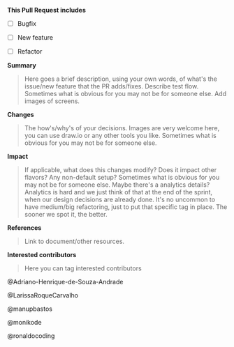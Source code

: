 **This Pull Request includes**

- [ ] Bugfix

- [ ] New feature

- [ ] Refactor

**Summary**
> Here goes a brief description, using your own words, of what's the issue/new feature that the PR adds/fixes.
> Describe test flow.
>Sometimes what is obvious for you may not be for someone else.
> Add images of screens.

**Changes**
> The how's/why's of your decisions.
> Images are very welcome here, you can use draw.io or any other tools you like.
> Sometimes what is obvious for you may not be for someone else.

**Impact**
> If applicable, what does this changes modify? Does it impact other flavors? Any non-default setup?
> Sometimes what is obvious for you may not be for someone else.
> Maybe there's a analytics details? Analytics is hard and we just think of that at the end of the sprint, when our design decisions are already done.
> It's no uncommon to have medium/big refactoring, just to put that specific tag in place.
> The sooner we spot it, the better.

**References**
> Link to document/other resources.

**Interested contributors**

> Here you can tag interested contributors

@Adriano-Henrique-de-Souza-Andrade

@LarissaRoqueCarvalho

@manupbastos

@monikode

@ronaldocoding
